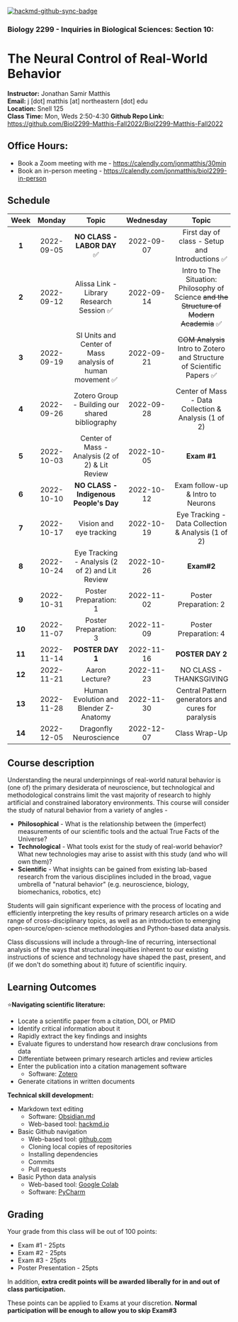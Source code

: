 [![hackmd-github-sync-badge](https://hackmd.io/GsMNof8IRm61DvvJTsCZgA/badge)](https://hackmd.io/GsMNof8IRm61DvvJTsCZgA)
### Biology 2299 - Inquiries in Biological Sciences: Section 10: 
# The Neural Control of Real-World Behavior

**Instructor:** Jonathan Samir Matthis  
**Email:** j [dot] matthis [at] northeastern [dot] edu  
**Location:** Snell 125    
**Class Time:** Mon, Weds 2:50-4:30
**Github Repo Link:** https://github.com/Biol2299-Matthis-Fall2022/Biol2299-Matthis-Fall2022

## Office Hours:
 - Book a Zoom meeting with me - https://calendly.com/jonmatthis/30min
 - Book an in-person meeting - https://calendly.com/jonmatthis/biol2299-in-person

## Schedule
| **Week** | **Monday** |                         **Topic**                         | **Wednesday** |                                         **Topic**                                         |
|:---:|:------:|:---------------------------------------------------------:|:----:|:-----------------------------------------------------------------------------------------:|
|  **1**   | 2022-09-05 |              **NO CLASS - LABOR DAY**      ✅              |  2022-09-07   |                      First day of class - Setup and Introductions  ✅                      |  
|  **2**   | 2022-09-12 |        Alissa Link - Library Research Session    ✅        |  2022-09-14   | Intro to The Situation: Philosophy of Science ~~and the Structure of Modern Academia~~  ✅ |  
|  **3**   | 2022-09-19 | SI Units and Center of Mass analysis of human movement  ✅ |  2022-09-21   |           ~~COM Analysis~~ Intro to Zotero and Structure of Scientific Papers ✅           |  
|  **4**   | 2022-09-26 |      Zotero Group - Building our shared bibliography      |  2022-09-28   |                  Center of Mass -  Data Collection &  Analysis (1 of 2)                   |   
|  **5**   | 2022-10-03 |     Center of Mass -   Analysis (2 of 2) & Lit Review     |  2022-10-05   |                                        **Exam #1**                                        |   
|  **6**   | 2022-10-10 |          **NO CLASS - Indigenous People's Day**           |  2022-10-12   |                             Exam follow-up & Intro to Neurons                             |   
|  **7**   | 2022-10-17 |                  Vision and eye tracking                  |  2022-10-19   |                    Eye Tracking - Data Collection & Analysis (1 of 2)                     |  
|  **8**   | 2022-10-24 |     Eye Tracking -  Analysis (2 of 2) and Lit Review      |  2022-10-26   |                                        **Exam#2**                                         |  
|  **9**   | 2022-10-31 |                   Poster Preparation: 1                   |  2022-11-02   |                                   Poster Preparation: 2                                   |  
|  **10**  | 2022-11-07 |                Poster Preparation: 3                 |  2022-11-09   |                                   Poster Preparation: 4                                   |  
|  **11**  | 2022-11-14 |                     **POSTER DAY 1**                      |  2022-11-16   |                                     **POSTER DAY 2**                                      |  
|  **12**  | 2022-11-21 |                      Aaron Lecture?                       |  2022-11-23   |                                  NO CLASS - THANKSGIVING                                  |  
|  **13**  | 2022-11-28 |           Human Evolution and Blender Z-Anatomy           |  2022-11-30   |                    Central Pattern generators and cures for paralysis                     |  
|  **14**  | 2022-12-05 |                  Dragonfly Neuroscience                   |  2022-12-07   |                                       Class Wrap-Up                                       |  



## Course description

Understanding the neural underpinnings of real-world natural behavior is (one of) the primary desiderata of neuroscience, but technological and methodological constrains limit the vast majority of research to highly artificial and constrained laboratory environments. This course will consider the study of natural behavior from a variety of angles - 

- **Philosophical** - What is the relationship between the (imperfect) measurements of our scientific tools and the actual True Facts of the Universe?
- **Technological** - What tools exist for the study of real-world behavior? What new technologies may arise to assist with this study (and who will own them)?
- **Scientific** - What insights can be gained from existing lab-based research from the various disciplines included in the broad, vague umbrella of "natural behavior" (e.g. neuroscience, biology, biomechanics, robotics, etc)

Students will gain significant experience with the process of locating and efficiently interpreting the key results of primary research articles on a wide range of cross-disciplinary topics, as well as an introduction to emerging open-source/open-science methodologies and Python-based data analysis.

Class discussions will include a through-line of recurring, intersectional analysis of the ways that structural inequities inherent to our existing instructions of science and technology have shaped the past, present, and (if we don't do something about it) future of scientific inquiry.



## Learning Outcomes

⭐**Navigating scientific literature:**
- Locate a scientific paper from a citation, DOI, or PMID
- Identify critical information about it
- Rapidly extract the key findings and insights
- Evaluate figures to understand how research draw conclusions from data
- Differentiate between primary research articles and review articles
- Enter the publication into a citation management software 
    - Software: [Zotero](https://www.zotero.org/)
- Generate citations in written documents

**Technical skill development:**
- Markdown text editing
    - Software: [Obsidian.md](https://obsidian.md/)
    - Web-based tool: [hackmd.io](https://hackmd.io)
- Basic Github navigation
    - Web-based tool: [github.com](https://github.com)
    - Cloning local copies of repositories
    - Installing dependencies
    - Commits
    - Pull requests
- Basic Python data analysis
    - Web-based tool: [Google Colab](https://colab.google.com)
    - Software: [PyCharm](https://www.jetbrains.com/pycharm/)

## Grading

Your grade from this class will be out of 100 points:
- Exam #1 - 25pts
- Exam #2 - 25pts
- Exam #3 - 25pts
- Poster Presentation - 25pts

In addition, **extra credit points will be awarded liberally for in and out of class participation.**

These points can be applied to Exams at your discretion. **Normal participation will be enough to allow you to skip Exam#3** 
